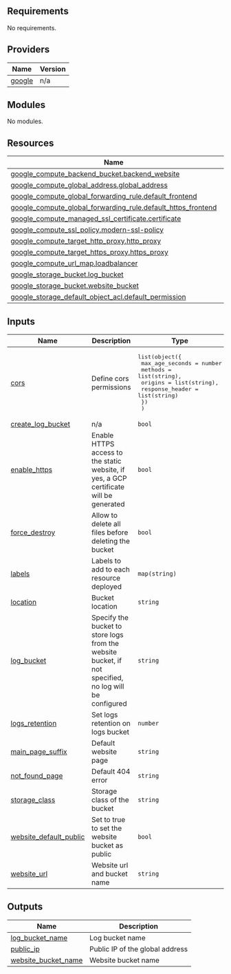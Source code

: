 ## Requirements

No requirements.

## Providers

| Name | Version |
|------|---------|
| <a name="provider_google"></a> [google](#provider\_google) | n/a |

## Modules

No modules.

## Resources

| Name | Type |
|------|------|
| [google_compute_backend_bucket.backend_website](https://registry.terraform.io/providers/hashicorp/google/latest/docs/resources/compute_backend_bucket) | resource |
| [google_compute_global_address.global_address](https://registry.terraform.io/providers/hashicorp/google/latest/docs/resources/compute_global_address) | resource |
| [google_compute_global_forwarding_rule.default_frontend](https://registry.terraform.io/providers/hashicorp/google/latest/docs/resources/compute_global_forwarding_rule) | resource |
| [google_compute_global_forwarding_rule.default_https_frontend](https://registry.terraform.io/providers/hashicorp/google/latest/docs/resources/compute_global_forwarding_rule) | resource |
| [google_compute_managed_ssl_certificate.certificate](https://registry.terraform.io/providers/hashicorp/google/latest/docs/resources/compute_managed_ssl_certificate) | resource |
| [google_compute_ssl_policy.modern-ssl-policy](https://registry.terraform.io/providers/hashicorp/google/latest/docs/resources/compute_ssl_policy) | resource |
| [google_compute_target_http_proxy.http_proxy](https://registry.terraform.io/providers/hashicorp/google/latest/docs/resources/compute_target_http_proxy) | resource |
| [google_compute_target_https_proxy.https_proxy](https://registry.terraform.io/providers/hashicorp/google/latest/docs/resources/compute_target_https_proxy) | resource |
| [google_compute_url_map.loadbalancer](https://registry.terraform.io/providers/hashicorp/google/latest/docs/resources/compute_url_map) | resource |
| [google_storage_bucket.log_bucket](https://registry.terraform.io/providers/hashicorp/google/latest/docs/resources/storage_bucket) | resource |
| [google_storage_bucket.website_bucket](https://registry.terraform.io/providers/hashicorp/google/latest/docs/resources/storage_bucket) | resource |
| [google_storage_default_object_acl.default_permission](https://registry.terraform.io/providers/hashicorp/google/latest/docs/resources/storage_default_object_acl) | resource |

## Inputs

| Name | Description | Type | Default | Required |
|------|-------------|------|---------|:--------:|
| <a name="input_cors"></a> [cors](#input\_cors) | Define cors permissions | <pre>list(object({<br>    max_age_seconds = number<br>    methods         = list(string),<br>    origins         = list(string),<br>    response_header = list(string)<br>    })<br>  )</pre> | `[]` | no |
| <a name="input_create_log_bucket"></a> [create\_log\_bucket](#input\_create\_log\_bucket) | n/a | `bool` | `false` | no |
| <a name="input_enable_https"></a> [enable\_https](#input\_enable\_https) | Enable HTTPS access to the static website, if yes, a GCP certificate will be generated | `bool` | `false` | no |
| <a name="input_force_destroy"></a> [force\_destroy](#input\_force\_destroy) | Allow to delete all files before deleting the bucket | `bool` | `true` | no |
| <a name="input_labels"></a> [labels](#input\_labels) | Labels to add to each resource deployed | `map(string)` | `{}` | no |
| <a name="input_location"></a> [location](#input\_location) | Bucket location | `string` | `"US"` | no |
| <a name="input_log_bucket"></a> [log\_bucket](#input\_log\_bucket) | Specify the bucket to store logs from the website bucket, if not specified, no log will be configured | `string` | `null` | no |
| <a name="input_logs_retention"></a> [logs\_retention](#input\_logs\_retention) | Set logs retention on logs bucket | `number` | `90` | no |
| <a name="input_main_page_suffix"></a> [main\_page\_suffix](#input\_main\_page\_suffix) | Default website page | `string` | `"index.html"` | no |
| <a name="input_not_found_page"></a> [not\_found\_page](#input\_not\_found\_page) | Default 404 error | `string` | `"404.html"` | no |
| <a name="input_storage_class"></a> [storage\_class](#input\_storage\_class) | Storage class of the bucket | `string` | `"standard"` | no |
| <a name="input_website_default_public"></a> [website\_default\_public](#input\_website\_default\_public) | Set to true to set the website bucket as public | `bool` | `false` | no |
| <a name="input_website_url"></a> [website\_url](#input\_website\_url) | Website url and bucket name | `string` | n/a | yes |

## Outputs

| Name | Description |
|------|-------------|
| <a name="output_log_bucket_name"></a> [log\_bucket\_name](#output\_log\_bucket\_name) | Log bucket name |
| <a name="output_public_ip"></a> [public\_ip](#output\_public\_ip) | Public IP of the global address |
| <a name="output_website_bucket_name"></a> [website\_bucket\_name](#output\_website\_bucket\_name) | Website bucket name |
